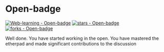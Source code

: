 # Open-badge
[![Web-learning - Open-badge](https://img.shields.io/static/v1?label=Web-learning&message=Open-badge&color=blue&logo=github)](https://github.com/Web-learning/Open-badge "Go to GitHub repo")
[![stars - Open-badge](https://img.shields.io/github/stars/Web-learning/Open-badge?style=social)](https://github.com/Web-learning/Open-badge)
[![forks - Open-badge](https://img.shields.io/github/forks/Web-learning/Open-badge?style=social)](https://github.com/Web-learning/Open-badge)

Well done. You have started working in the open. You have mastered the etherpad and made significant contributions to the discussion
